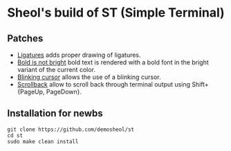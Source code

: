 # Sheol's build of ST (Simple Terminal)

## Patches

- [Ligatures](https://st.suckless.org/patches/ligatures/) adds proper drawing of ligatures.
- [Bold is not bright](https://st.suckless.org/patches/bold-is-not-bright/) bold text is rendered with a bold font in the bright variant of the current color.
- [Blinking cursor](https://st.suckless.org/patches/blinking_cursor/) allows the use of a blinking cursor.
- [Scrollback](https://st.suckless.org/patches/scrollback/) allow to scroll back through terminal output using Shift+{PageUp, PageDown}.

## Installation for newbs

```
git clone https://github.com/demosheol/st
cd st
sudo make clean install
```
